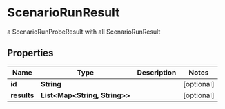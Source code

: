 

# ScenarioRunResult

a ScenarioRunProbeResult with all ScenarioRunResult

## Properties

| Name | Type | Description | Notes |
|------------ | ------------- | ------------- | -------------|
|**id** | **String** |  |  [optional] |
|**results** | **List&lt;Map&lt;String, String&gt;&gt;** |  |  [optional] |



